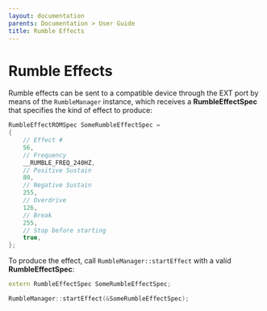 ```yaml
---
layout: documentation
parents: Documentation > User Guide
title: Rumble Effects
---
```


# Rumble Effects

Rumble effects can be sent to a compatible device through the EXT port by means of the `RumbleManager` instance, which receives a **RumbleEffectSpec** that specifies the kind of effect to produce:

```cpp
RumbleEffectROMSpec SomeRumbleEffectSpec =
{
    // Effect #
    56,
    // Frequency
    __RUMBLE_FREQ_240HZ,
    // Positive Sustain
    80,
    // Negative Sustain
    255,
    // Overdrive
    126,
    // Break
    255,
    // Stop before starting
    true,
};
```

To produce the effect, call `RumbleManager::startEffect` with a valid **RumbleEffectSpec**:

```cpp
extern RumbleEffectSpec SomeRumbleEffectSpec;

RumbleManager::startEffect(&SomeRumbleEffectSpec);
```
